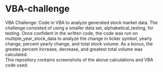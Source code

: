 # VBA-challenge
VBA Challenge: Code in VBA to analyze generated stock market data.
The challenge consisted of using a smaller data set, alphabetical_testing, for testing.  Once confident in the written code, the code was run on multiple_year_stock_data to analyze the change in ticker symbol, yearly change, percent yearly change, and total stock volume.  As a bonus, the greates percent increase, decrease, and greatest total volume was calculated.  
This repository contains screenshots of the above calculations and VBA code used.
